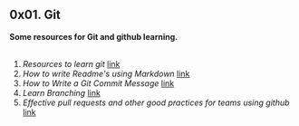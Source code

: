 ## 0x01. Git 
**Some resources for Git and github learning.**
<br/><br/>
1. *Resources to learn git*
[link](https://docs.github.com/en/get-started/quickstart/set-up-git)
2. *How to write Readme's using Markdown*
[link](https://wordpress.com/support/markdown-quick-reference/ )
3. *How to Write a Git Commit Message*
[link](https://cbea.ms/git-commit/)
4. *Learn Branching*
[link](https://learngitbranching.js.org/)
5. *Effective pull requests and other good practices for teams using github*
[link](https://codeinthehole.com/tips/pull-requests-and-other-good-practices-for-teams-using-github//)



